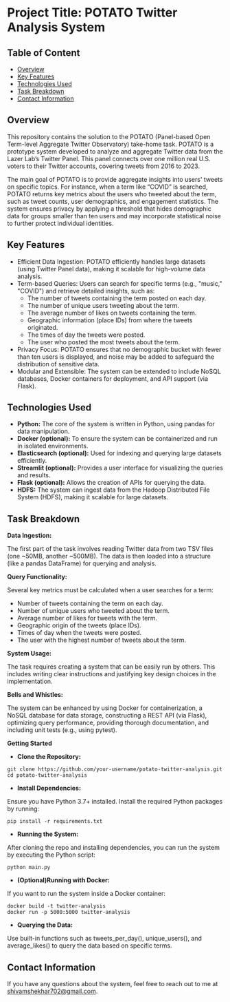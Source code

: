 # Project Title: POTATO Twitter Analysis System

## Table of Content
- [Overview](#overview)
- [Key Features](#key-features)
- [Technologies Used](#technologies-used)
- [Task Breakdown](#task-breakdown)
- [Contact Information](#contact-information)


## **Overview**

This repository contains the solution to the POTATO (Panel-based Open Term-level Aggregate Twitter Observatory) take-home task. POTATO is a prototype system developed to analyze and aggregate Twitter data from the Lazer Lab’s Twitter Panel. This panel connects over one million real U.S. voters to their Twitter accounts, covering tweets from 2016 to 2023.

The main goal of POTATO is to provide aggregate insights into users' tweets on specific topics. For instance, when a term like “COVID” is searched, POTATO returns key metrics about the users who tweeted about the term, such as tweet counts, user demographics, and engagement statistics. The system ensures privacy by applying a threshold that hides demographic data for groups smaller than ten users and may incorporate statistical noise to further protect individual identities.

## **Key Features**

- Efficient Data Ingestion: POTATO efficiently handles large datasets (using Twitter Panel data), making it scalable for high-volume data analysis.
- Term-based Queries: Users can search for specific terms (e.g., "music," "COVID") and retrieve detailed insights, such as:
  - The number of tweets containing the term posted on each day.
  - The number of unique users tweeting about the term.
  - The average number of likes on tweets containing the term.
  - Geographic information (place IDs) from where the tweets originated.
  - The times of day the tweets were posted.
  - The user who posted the most tweets about the term.
- Privacy Focus: POTATO ensures that no demographic bucket with fewer than ten users is displayed, and noise may be added to safeguard the distribution of sensitive data.
- Modular and Extensible: The system can be extended to include NoSQL databases, Docker containers for deployment, and API support (via Flask).

## **Technologies Used**

- **Python:** The core of the system is written in Python, using pandas for data manipulation.
- **Docker (optional):** To ensure the system can be containerized and run in isolated environments.
- **Elasticsearch (optional):** Used for indexing and querying large datasets efficiently.
- **Streamlit (optional):** Provides a user interface for visualizing the queries and results.
- **Flask (optional):** Allows the creation of APIs for querying the data.
- **HDFS:** The system can ingest data from the Hadoop Distributed File System (HDFS), making it scalable for large datasets.

## **Task Breakdown**
**Data Ingestion:**

The first part of the task involves reading Twitter data from two TSV files (one ~50MB, another ~500MB). The data is then loaded into a structure (like a pandas DataFrame) for querying and analysis.

**Query Functionality:**

Several key metrics must be calculated when a user searches for a term:
- Number of tweets containing the term on each day.
- Number of unique users who tweeted about the term.
- Average number of likes for tweets with the term.
- Geographic origin of the tweets (place IDs).
- Times of day when the tweets were posted.
- The user with the highest number of tweets about the term.

**System Usage:**

The task requires creating a system that can be easily run by others. This includes writing clear instructions and justifying key design choices in the implementation.

**Bells and Whistles:**

The system can be enhanced by using Docker for containerization, a NoSQL database for data storage, constructing a REST API (via Flask), optimizing query performance, providing thorough documentation, and including unit tests (e.g., using pytest).

**Getting Started**

- **Clone the Repository:**

```Jupyter Notebook
git clone https://github.com/your-username/potato-twitter-analysis.git
cd potato-twitter-analysis
```
- **Install Dependencies:**

Ensure you have Python 3.7+ installed. Install the required Python packages by running:
```Jupyter Notebook
pip install -r requirements.txt
```
- **Running the System:**

After cloning the repo and installing dependencies, you can run the system by executing the Python script:
```Jupyter Notebook
python main.py
```
- **(Optional)Running with Docker:**

If you want to run the system inside a Docker container:
```Jupyter Notebook
docker build -t twitter-analysis
docker run -p 5000:5000 twitter-analysis
```
- **Querying the Data:**

Use built-in functions such as tweets_per_day(), unique_users(), and average_likes() to query the data based on specific terms.



## **Contact Information**

If you have any questions about the system, feel free to reach out to me at shivamshekhar702@gmail.com.
